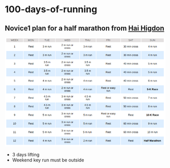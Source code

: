 # 100-days-of-running
## Novice1 plan for a half marathon from [Hai Higdon](http://www.halhigdon.com/training/51131/Half-Marathon-Novice-1-Training-Program)
![week12 plan](/12weekHalfMarathon.png)

+ 3 days lifting
+ Weekend key run must be outside
